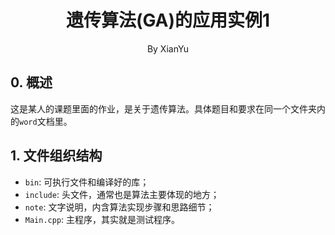 # <center>遗传算法(GA)的应用实例1</center>
<center> By XianYu </center>

## 0. 概述
这是某人的课题里面的作业，是关于遗传算法。具体题目和要求在同一个文件夹内的`word`文档里。

## 1. 文件组织结构

- `bin`: 可执行文件和编译好的库；
- `include`: 头文件，通常也是算法主要体现的地方；
- `note`: 文字说明，内含算法实现步骤和思路细节；
- `Main.cpp`: 主程序，其实就是测试程序。
  
